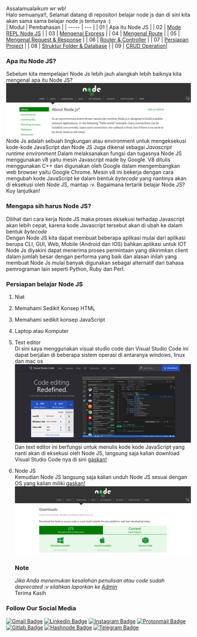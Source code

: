Assalamualaikum wr wb! <br>
Halo semuanya!!, Selamat datang di repositori belajar node js dan di sini kita akan sama sama belajar node js tentunya :)
<br>
| Modul  | Pembahasan |
| -----  | --- |
| 01     | Apa itu Node JS                                                                                              |
| 02     | [Mode REPL Node JS](https://github.com/Bahrul-Rozak/Belajar-Node-JS/tree/main/01_REPL_MODE)                  |
| 03     | [Mengenal Express](https://github.com/Bahrul-Rozak/Belajar-Node-JS/tree/main/02_Mengenal_Express)            |
| 04     | [Mengenal Route](https://github.com/Bahrul-Rozak/Belajar-Node-JS/tree/main/03_Mengenal_Route)                |
| 05     | [Mengenal Request & Response](https://github.com/Bahrul-Rozak/Belajar-Node-JS/tree/main/04_Mengenal_Request) |
| 06     | [Router & Controller](https://github.com/Bahrul-Rozak/Belajar-Node-JS/tree/main/05_Router_dan_Controller)    |
| 07     | [Persiapan Project](https://github.com/Bahrul-Rozak/Belajar-Node-JS/tree/main/06_Persiapan_Project)          |
| 08     | [Struktur Folder & Database](https://github.com/Bahrul-Rozak/Belajar-Node-JS/blob/main/07_Struktur_Folder_dan_Database) |
| 09     | [CRUD Operation](https://github.com/Bahrul-Rozak/Belajar-Node-JS/tree/main/08_CRUD_Operation)|


### Apa itu Node JS?

Sebelum kita mempelajari Node Js lebih jauh alangkah lebih baiknya kita mengenal apa itu Node JS? <br>
![](https://github.com/Bahrul-Rozak/Belajar-Node-JS/blob/main/Documentation/Image/apaitunodejs.png) <br>
Node Js adalah sebuah lingkungan atau environment untuk mengeksekusi kode-kode JavaScript dan Node JS
Juga dikenal sebagai _Javascript runtime environment_ Dalam melaksanakan fungsi dan tugasnya Node JS
menggunakan v8 yaitu mesin Javascript made by Google. V8 ditulis menggunakan C++ dan digunakan oleh Google
dalam mengembangkan web browser yaitu Google Chrome. Mesin v8 ini bekerja dengan cara mengubah kode
JavaScript ke dalam bentuk _bytecode_ yang nantinya akan di eksekusi oleh Node JS, mantap :v. Bagaimana tertarik belajar Node JS? Kuy lanjutkan!

### Mengapa sih harus Node JS?

Dilihat dari cara kerja Node JS maka proses eksekusi terhadap Javascript akan lebih cepat, karena kode Javascript tersebut akan di ubah ke dalam bentuk _bytecode_ <br>
Dengan Node JS kita dapat membuat beberapa aplikasi mulai dari aplikasi berupa CLI, GUI, Web, Mobile (Android dan IOS) bahkan aplikasi untuk IOT <br>
Node Js diyakini dapat menerima proses permintaan yang dikirimkan client dalam jumlah besar dengan performa yang baik dan alasan inilah yang membuat Node Js mulai banyak digunakan sebagai alternatif dari bahasa pemrograman lain seperti Python, Ruby dan Perl.

### Persiapan belajar Node JS

1. Niat
2. Memahami Sedikit Konsep HTML
3. Memahami sedikit konsep JavaScript
4. Laptop atau Komputer
5. Text editor <br>
   Di sini saya menggunakan visual studio code dan Visual Studio Code ini dapat berjalan di beberapa sistem operasi di antaranya windows, linux dan mac os <br>
   ![](https://github.com/Bahrul-Rozak/Belajar-Node-JS/blob/main/Documentation/Image/visualstudiocode.png)
   Dan text editor ini berfungsi untuk menulis kode kode JavaScript yang nanti akan di eksekusi oleh Node JS, langsung saja kalian download Visual Studio Code nya di sini [gaskan!](https://code.visualstudio.com/)
4. Node JS <br>
   Kemudian Node JS langsung saja kalian unduh Node JS sesuai dengan OS yang kalian miliki
   [gaskan!](https://nodejs.org/en/download/) <br>
   ![](https://github.com/Bahrul-Rozak/Belajar-Node-JS/blob/main/Documentation/Image/nodejs.png) <br>

   ### Note

   _Jika Anda menemukan kesalahan penulisan atau code sudah deprecated :v silahkan laporkan ke [Admin](https://t.me/zakcodes)_<br>
   Terima Kasih
   
### Follow Our Social Media
[![Gmail Badge](https://img.shields.io/badge/-Gmail-white?style=plastic&logo=Gmail&link=mailto:@gmail.com)](mailto:@gmail.com)
[![Linkedin Badge](https://img.shields.io/badge/-LinkedIn-blue?style=plastic&logo=Linkedin&link=https://id.linkedin.com/in/bahrul-rozak-a89317212)](https://id.linkedin.com/in/bahrul-rozak-a89317212) 
[![Instagram Badge](https://img.shields.io/badge/-Instagram-white?style=plastic&logo=instagram&link=https://www.instagram.com/rozak.js/)](https://www.instagram.com/rozak.js/)
[![Protonmail Badge](https://img.shields.io/badge/-Protonmail-white?style=plastic&logo=Protonmail&link=mailto:@protonmail.com)](mailto:@protonmail.com)
[![Gitlab Badge](https://img.shields.io/badge/-Gitlab-white?style=plastic&logo=Gitlab&link=https://gitlab.com/bahrulrozak1453)](https://gitlab.com/bahrulrozak1453)
[![Hashnode Badge](https://img.shields.io/badge/-Hashnode-blue?style=plastic&logo=Hashnode&link=https://hashnode.com/@Rozak1453)](https://hashnode.com/@Rozak1453)
[![Telegram Badge](https://img.shields.io/badge/-Telegram-blue?style=plastic&logo=Telegram&link=https://t.me/zakcodes)](https://t.me/zakcodes)
